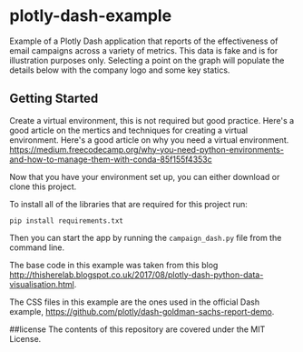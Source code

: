 # plotly-dash-example
Example of a Plotly Dash application that reports of the effectiveness of email campaigns across a variety of metrics. This data is fake and is for illustration purposes only. Selecting a point on the graph will populate the details below with the company logo and some key statics.

## Getting Started
Create a virtual environment, this is not required but good practice. Here's a good article on the mertics and techniques for creating a virtual environment. Here's a good article on why you need a virtual environment. https://medium.freecodecamp.org/why-you-need-python-environments-and-how-to-manage-them-with-conda-85f155f4353c

Now that you have your environment set up, you can either download or clone this project.

To install all of the libraries that are required for this project run:

`pip install requirements.txt`

Then you can start the app by running the `campaign_dash.py` file from the command line.



The base code in this example was taken from this blog http://thisherelab.blogspot.co.uk/2017/08/plotly-dash-python-data-visualisation.html.

The CSS files in this example are the ones used in the official Dash example, https://github.com/plotly/dash-goldman-sachs-report-demo.  

##license
The contents of this repository are covered under the MIT License.
